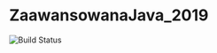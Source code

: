 # ZaawansowanaJava_2019
![Build Status](https://travis-ci.org/miszekb/ZaawansowanaJava_2019.svg?branch=master
)
